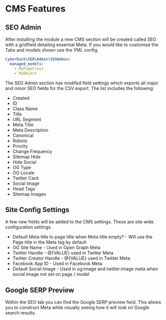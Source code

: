 # CMS Features

## SEO Admin

After installing the module a new CMS section will be created called SEO with a gridfield detailing essential Meta.
If you would like to customise the Tabs and models shown use the YML config.

```yml
CyberDuck\SEO\Admin\SEOAdmin:
  managed_models:
    - MyPageClass
    - MyObject
```

The SEO Admin section has modifed field settings which exports all major and minor SEO fields for the CSV export.
The list includes the following:

  - Created
  - ID
  - Class Name
  - Title
  - URL Segment
  - Meta Title
  - Meta Description
  - Canonical
  - Robots
  - Priority
  - Change Frequency
  - Sitemap Hide
  - Hide Social
  - OG Type
  - OG Locale
  - Twitter Card
  - Social Image
  - Head Tags
  - Sitemap Images 

## Site Config Settings

A few new fields will be added to the CMS settings. These are site wide configuration settings.

  - Default Meta title to page title when Meta title empty? - Will use the Page title in the Meta <title></title> tag by default
  - OG Site Name - Used in Open Graph Meta
  - Twitter Handle - @{VALUE} used in Twitter Meta
  - Twitter Creator Handle - @{VALUE} used in Twitter Meta
  - Facebook App ID - Used in Facebook Meta
  - Default Social Image - Used in og:image and twitter:image meta when social image not set on page / model

## Google SERP Preview

Within the SEO tab you can find the Google SERP preview field. This allows you to construct Meta while visually seeing how it will look on Google search results.
